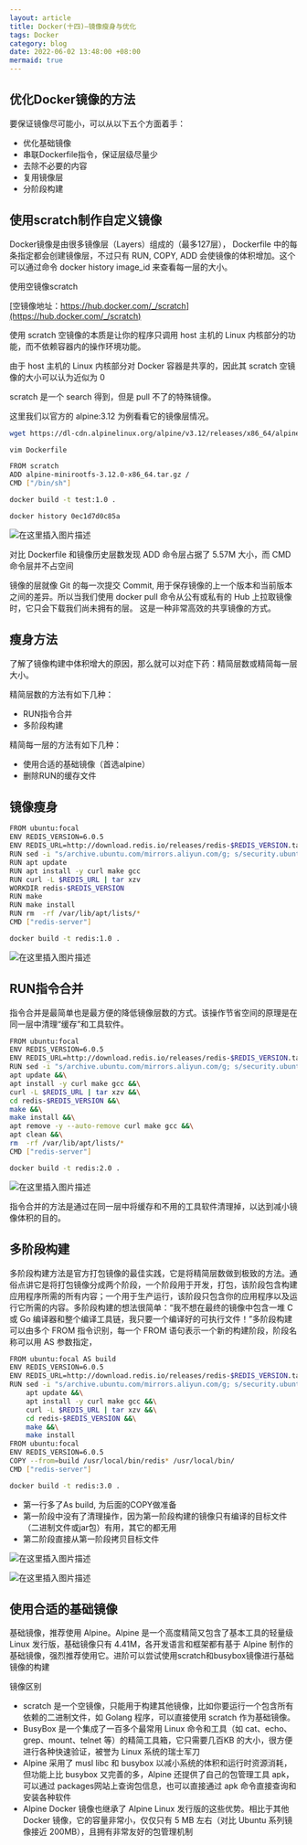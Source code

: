 ```yaml
---
layout: article
title: Docker(十四)—镜像瘦身与优化
tags: Docker
category: blog
date: 2022-06-02 13:48:00 +08:00
mermaid: true
---
```

## 优化Docker镜像的方法
要保证镜像尽可能小，可以从以下五个方面着手：
- 优化基础镜像
- 串联Dockerfile指令，保证层级尽量少
- 去除不必要的内容
- 复用镜像层
- 分阶段构建
## 使用scratch制作自定义镜像
Docker镜像是由很多镜像层（Layers）组成的（最多127层）， Dockerfile 中的每条指定都会创建镜像层，不过只有 RUN, COPY, ADD 会使镜像的体积增加。这个可以通过命令 docker history image_id 来查看每一层的大小。 

使用空镜像scratch

[空镜像地址：https://hub.docker.com/_/scratch](https://hub.docker.com/_/scratch)

使用 scratch 空镜像的本质是让你的程序只调用 host 主机的 Linux 内核部分的功能，而不依赖容器内的操作环境功能。

由于 host 主机的 Linux 内核部分对 Docker 容器是共享的，因此其 scratch 空镜像的大小可以认为近似为 0

scratch 是一个 search 得到，但是 pull 不了的特殊镜像。

这里我们以官方的 alpine:3.12 为例看看它的镜像层情况。
```bash
wget https://dl-cdn.alpinelinux.org/alpine/v3.12/releases/x86_64/alpine-minirootfs-3.12.0-x86_64.tar.gz
```

```bash
vim Dockerfile
```

```bash
FROM scratch
ADD alpine-minirootfs-3.12.0-x86_64.tar.gz /
CMD ["/bin/sh"]
```

```bash
docker build -t test:1.0 .
```

```bash
docker history 0ec1d7d0c85a 
```

![在这里插入图片描述](https://img-blog.csdnimg.cn/cd93a19e775248a3a329f6abc39e848e.png)

对比 Dockerfile 和镜像历史层数发现 ADD 命令层占据了 5.57M 大小，而 CMD 命令层并不占空间

镜像的层就像 Git 的每一次提交 Commit, 用于保存镜像的上一个版本和当前版本之间的差异。所以当我们使用 docker pull 命令从公有或私有的 Hub 上拉取镜像时，它只会下载我们尚未拥有的层。 这是一种非常高效的共享镜像的方式。

## 瘦身方法

了解了镜像构建中体积增大的原因，那么就可以对症下药：精简层数或精简每一层大小。

精简层数的方法有如下几种：

- RUN指令合并
- 多阶段构建

精简每一层的方法有如下几种：

- 使用合适的基础镜像（首选alpine）
- 删除RUN的缓存文件

## 镜像瘦身

```bash
FROM ubuntu:focal
ENV REDIS_VERSION=6.0.5
ENV REDIS_URL=http://download.redis.io/releases/redis-$REDIS_VERSION.tar.gz
RUN sed -i "s/archive.ubuntu.com/mirrors.aliyun.com/g; s/security.ubuntu.com/mirrors.aliyun.com/g" /etc/apt/sources.list
RUN apt update
RUN apt install -y curl make gcc
RUN curl -L $REDIS_URL | tar xzv
WORKDIR redis-$REDIS_VERSION
RUN make
RUN make install
RUN rm  -rf /var/lib/apt/lists/*
CMD ["redis-server"]
```

```bash
docker build -t redis:1.0 .
```
![在这里插入图片描述](https://img-blog.csdnimg.cn/09a82dc26c7e44319b1c5ac05588aadb.png)

## RUN指令合并
指令合并是最简单也是最方便的降低镜像层数的方式。该操作节省空间的原理是在同一层中清理“缓存”和工具软件。

```bash
FROM ubuntu:focal
ENV REDIS_VERSION=6.0.5
ENV REDIS_URL=http://download.redis.io/releases/redis-$REDIS_VERSION.tar.gz
RUN sed -i "s/archive.ubuntu.com/mirrors.aliyun.com/g; s/security.ubuntu.com/mirrors.aliyun.com/g" /etc/apt/sources.list &&\
apt update &&\
apt install -y curl make gcc &&\
curl -L $REDIS_URL | tar xzv &&\
cd redis-$REDIS_VERSION &&\
make &&\
make install &&\
apt remove -y --auto-remove curl make gcc &&\
apt clean &&\
rm  -rf /var/lib/apt/lists/*
CMD ["redis-server"]
```

```bash
docker build -t redis:2.0 .
```

![在这里插入图片描述](https://img-blog.csdnimg.cn/0691221236c34f319f94c5a21548a39d.png)

指令合并的方法是通过在同一层中将缓存和不用的工具软件清理掉，以达到减小镜像体积的目的。

## 多阶段构建
多阶段构建方法是官方打包镜像的最佳实践，它是将精简层数做到极致的方法。通俗点讲它是将打包镜像分成两个阶段，一个阶段用于开发，打包，该阶段包含构建应用程序所需的所有内容；一个用于生产运行，该阶段只包含你的应用程序以及运行它所需的内容。多阶段构建的想法很简单：“我不想在最终的镜像中包含一堆 C 或 Go 编译器和整个编译工具链，我只要一个编译好的可执行文件！”多阶段构建可以由多个 FROM 指令识别，每一个 FROM 语句表示一个新的构建阶段，阶段名称可以用 AS 参数指定，

```bash
FROM ubuntu:focal AS build
ENV REDIS_VERSION=6.0.5
ENV REDIS_URL=http://download.redis.io/releases/redis-$REDIS_VERSION.tar.gz
RUN sed -i "s/archive.ubuntu.com/mirrors.aliyun.com/g; s/security.ubuntu.com/mirrors.aliyun.com/g" /etc/apt/sources.list &&\
    apt update &&\
    apt install -y curl make gcc &&\
    curl -L $REDIS_URL | tar xzv &&\
    cd redis-$REDIS_VERSION &&\
    make &&\
    make install
FROM ubuntu:focal
ENV REDIS_VERSION=6.0.5
COPY --from=build /usr/local/bin/redis* /usr/local/bin/
CMD ["redis-server"]
```

```bash
docker build -t redis:3.0 .
```
- 第一行多了As build, 为后面的COPY做准备
- 第一阶段中没有了清理操作，因为第一阶段构建的镜像只有编译的目标文件（二进制文件或jar包）有用，其它的都无用
- 第二阶段直接从第一阶段拷贝目标文件

![在这里插入图片描述](https://img-blog.csdnimg.cn/b8b0a36a97d7439fba04859289eba684.png)

![在这里插入图片描述](https://img-blog.csdnimg.cn/60bb8b29446f49b785c2e79f8dfb9087.png)

## 使用合适的基础镜像
基础镜像，推荐使用 Alpine。Alpine 是一个高度精简又包含了基本工具的轻量级 Linux 发行版，基础镜像只有 4.41M，各开发语言和框架都有基于 Alpine 制作的基础镜像，强烈推荐使用它。进阶可以尝试使用scratch和busybox镜像进行基础镜像的构建

镜像区别
- scratch 是一个空镜像，只能用于构建其他镜像，比如你要运行一个包含所有依赖的二进制文件，如 Golang 程序，可以直接使用 scratch 作为基础镜像。
- BusyBox 是一个集成了一百多个最常用 Linux 命令和工具（如 cat、echo、grep、mount、telnet 等）的精简工具箱，它只需要几百KB 的大小，很方便进行各种快速验证，被誉为 Linux 系统的瑞士军刀
- Alpine 采用了 musl libc 和 busybox 以减小系统的体积和运行时资源消耗，但功能上比 busybox 又完善的多，Alpine 还提供了自己的包管理工具 apk，可以通过 packages网站上查询包信息，也可以直接通过 apk 命令直接查询和安装各种软件
- Alpine Docker 镜像也继承了 Alpine Linux 发行版的这些优势。相比于其他 Docker 镜像，它的容量非常小，仅仅只有 5 MB 左右（对比 Ubuntu 系列镜像接近 200MB），且拥有非常友好的包管理机制
